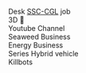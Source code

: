 Desk [SSC-CGL](./Strategy.md) job    
3D 🔫   
Youtube Channel   
Seaweed Business   
Energy Business   
Series Hybrid vehicle   
Killbots